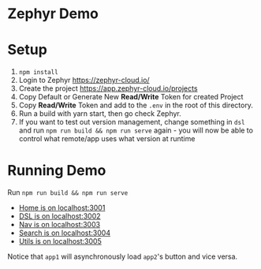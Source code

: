# Zephyr Demo

# Setup

1. `npm install`
2. Login to Zephyr https://zephyr-cloud.io/
3. Create the project https://app.zephyr-cloud.io/projects
4. Copy Default or Generate New **Read/Write** Token for created Project
5. Copy **Read/Write** Token and add to the `.env` in the root of this directory.
6. Run a build with yarn start, then go check Zephyr.
7. If you want to test out version management, change something in `dsl` and run `npm run build && npm run serve` again - you will now be able to control what remote/app uses what version at runtime

# Running Demo

Run `npm run build && npm run serve`

- [Home is on localhost:3001](http://localhost:3001/)
- [DSL is on localhost:3002](http://localhost:3002/)
- [Nav is on localhost:3003](http://localhost:3003/)
- [Search is on localhost:3004](http://localhost:3004/)
- [Utils is on localhost:3005](http://localhost:3005/)

Notice that `app1` will asynchronously load `app2`'s button and vice versa.
